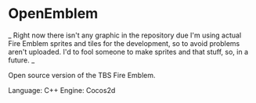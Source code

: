 # OpenEmblem

_ Right now there isn't any graphic in the repository due I'm using actual Fire Emblem sprites and tiles for the development, so to avoid problems aren't uploaded. I'd to fool someone to make sprites and that stuff, so, in a future. _

Open source version of the TBS Fire Emblem.

Language: C++
Engine: Cocos2d
